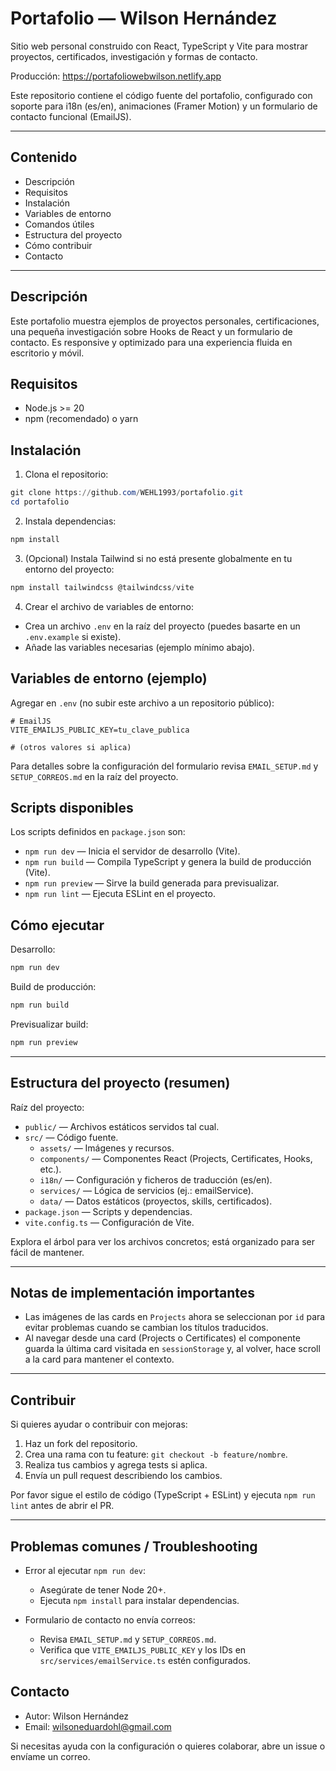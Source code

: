 
# Portafolio — Wilson Hernández

Sitio web personal construido con React, TypeScript y Vite para mostrar proyectos, certificados, investigación y formas de contacto.

Producción: https://portafoliowebwilson.netlify.app

Este repositorio contiene el código fuente del portafolio, configurado con soporte para i18n (es/en), animaciones (Framer Motion) y un formulario de contacto funcional (EmailJS).

---

## Contenido

- Descripción
- Requisitos
- Instalación
- Variables de entorno
- Comandos útiles
- Estructura del proyecto
- Cómo contribuir
- Contacto

---

## Descripción

Este portafolio muestra ejemplos de proyectos personales, certificaciones, una pequeña investigación sobre Hooks de React y un formulario de contacto. Es responsive y optimizado para una experiencia fluida en escritorio y móvil.

## Requisitos

- Node.js >= 20
- npm (recomendado) o yarn

## Instalación

1. Clona el repositorio:

```powershell
git clone https://github.com/WEHL1993/portafolio.git
cd portafolio
```

2. Instala dependencias:

```powershell
npm install
```

3. (Opcional) Instala Tailwind si no está presente globalmente en tu entorno del proyecto:

```powershell
npm install tailwindcss @tailwindcss/vite
```

4. Crear el archivo de variables de entorno:

- Crea un archivo `.env` en la raíz del proyecto (puedes basarte en un `.env.example` si existe).
- Añade las variables necesarias (ejemplo mínimo abajo).

## Variables de entorno (ejemplo)

Agregar en `.env` (no subir este archivo a un repositorio público):

```text
# EmailJS
VITE_EMAILJS_PUBLIC_KEY=tu_clave_publica

# (otros valores si aplica)
```

Para detalles sobre la configuración del formulario revisa `EMAIL_SETUP.md` y `SETUP_CORREOS.md` en la raíz del proyecto.

## Scripts disponibles

Los scripts definidos en `package.json` son:

- `npm run dev` — Inicia el servidor de desarrollo (Vite).
- `npm run build` — Compila TypeScript y genera la build de producción (Vite).
- `npm run preview` — Sirve la build generada para previsualizar.
- `npm run lint` — Ejecuta ESLint en el proyecto.

## Cómo ejecutar

Desarrollo:

```powershell
npm run dev
```

Build de producción:

```powershell
npm run build
```

Previsualizar build:

```powershell
npm run preview
```

---

## Estructura del proyecto (resumen)

Raíz del proyecto:

- `public/` — Archivos estáticos servidos tal cual.
- `src/` — Código fuente.
  - `assets/` — Imágenes y recursos.
  - `components/` — Componentes React (Projects, Certificates, Hooks, etc.).
  - `i18n/` — Configuración y ficheros de traducción (es/en).
  - `services/` — Lógica de servicios (ej.: emailService).
  - `data/` — Datos estáticos (proyectos, skills, certificados).
- `package.json` — Scripts y dependencias.
- `vite.config.ts` — Configuración de Vite.

Explora el árbol para ver los archivos concretos; está organizado para ser fácil de mantener.

---

## Notas de implementación importantes

- Las imágenes de las cards en `Projects` ahora se seleccionan por `id` para evitar problemas cuando se cambian los títulos traducidos.
- Al navegar desde una card (Projects o Certificates) el componente guarda la última card visitada en `sessionStorage` y, al volver, hace scroll a la card para mantener el contexto.

---

## Contribuir

Si quieres ayudar o contribuir con mejoras:

1. Haz un fork del repositorio.
2. Crea una rama con tu feature: `git checkout -b feature/nombre`.
3. Realiza tus cambios y agrega tests si aplica.
4. Envía un pull request describiendo los cambios.

Por favor sigue el estilo de código (TypeScript + ESLint) y ejecuta `npm run lint` antes de abrir el PR.

---

## Problemas comunes / Troubleshooting

- Error al ejecutar `npm run dev`:
  - Asegúrate de tener Node 20+.
  - Ejecuta `npm install` para instalar dependencias.

- Formulario de contacto no envía correos:
  - Revisa `EMAIL_SETUP.md` y `SETUP_CORREOS.md`.
  - Verifica que `VITE_EMAILJS_PUBLIC_KEY` y los IDs en `src/services/emailService.ts` estén configurados.


## Contacto

- Autor: Wilson Hernández
- Email: wilsoneduardohl@gmail.com

Si necesitas ayuda con la configuración o quieres colaborar, abre un issue o envíame un correo.
